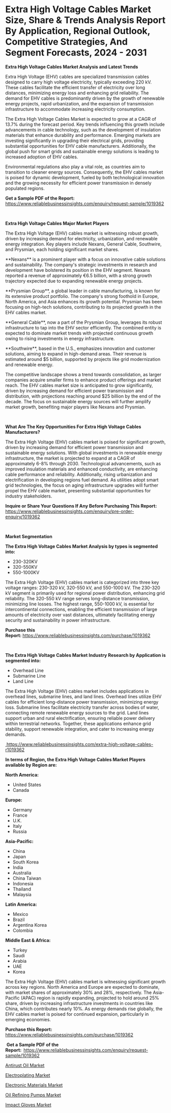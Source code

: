 <p><h1>Extra High Voltage Cables Market Size, Share & Trends Analysis Report By Application, Regional Outlook, Competitive Strategies, And Segment Forecasts, 2024 - 2031</h1></p><p><strong>Extra High Voltage Cables Market Analysis and Latest Trends</strong></p>
<p><p>Extra High Voltage (EHV) cables are specialized transmission cables designed to carry high voltage electricity, typically exceeding 220 kV. These cables facilitate the efficient transfer of electricity over long distances, minimizing energy loss and enhancing grid reliability. The demand for EHV cables is predominantly driven by the growth of renewable energy projects, rapid urbanization, and the expansion of transmission infrastructure to accommodate increasing electricity consumption.</p><p>The Extra High Voltage Cables Market is expected to grow at a CAGR of 13.7% during the forecast period. Key trends influencing this growth include advancements in cable technology, such as the development of insulation materials that enhance durability and performance. Emerging markets are investing significantly in upgrading their electrical grids, providing substantial opportunities for EHV cable manufacturers. Additionally, the global push for smart grids and sustainable energy solutions is leading to increased adoption of EHV cables.</p><p>Environmental regulations also play a vital role, as countries aim to transition to cleaner energy sources. Consequently, the EHV cables market is poised for dynamic development, fueled by both technological innovation and the growing necessity for efficient power transmission in densely populated regions.</p></p>
<p><strong>Get a Sample PDF of the Report:&nbsp;</strong> <a href="https://www.reliablebusinessinsights.com/enquiry/request-sample/1019362">https://www.reliablebusinessinsights.com/enquiry/request-sample/1019362</a></p>
<p>&nbsp;</p>
<p><strong>Extra High Voltage Cables Major Market Players</strong></p>
<p><p>The Extra High Voltage (EHV) cables market is witnessing robust growth, driven by increasing demand for electricity, urbanization, and renewable energy integration. Key players include Nexans, General Cable, Southwire, and Prysmian, each holding significant market shares.</p><p>**Nexans** is a prominent player with a focus on innovative cable solutions and sustainability. The company's strategic investments in research and development have bolstered its position in the EHV segment. Nexans reported a revenue of approximately €6.5 billion, with a strong growth trajectory expected due to expanding renewable energy projects.</p><p>**Prysmian Group**, a global leader in cable manufacturing, is known for its extensive product portfolio. The company's strong foothold in Europe, North America, and Asia enhances its growth potential. Prysmian has been focusing on high-tech solutions, contributing to its projected growth in the EHV cables market.</p><p>**General Cable**, now a part of the Prysmian Group, leverages its robust infrastructure to tap into the EHV sector efficiently. The combined entity is expected to dominate market trends with projected continuous growth owing to rising investments in energy infrastructure.</p><p>**Southwire**, based in the U.S., emphasizes innovation and customer solutions, aiming to expand in high-demand areas. Their revenue is estimated around $5 billion, supported by projects like grid modernization and renewable energy.</p><p>The competitive landscape shows a trend towards consolidation, as larger companies acquire smaller firms to enhance product offerings and market reach. The EHV cables market size is anticipated to grow significantly, driven by increasing demand for efficient power transmission and distribution, with projections reaching around $25 billion by the end of the decade. The focus on sustainable energy sources will further amplify market growth, benefiting major players like Nexans and Prysmian.</p></p>
<p>&nbsp;</p>
<p><strong>What Are The Key Opportunities For Extra High Voltage Cables Manufacturers?</strong></p>
<p><p>The Extra High Voltage (EHV) cables market is poised for significant growth, driven by increasing demand for efficient power transmission and sustainable energy solutions. With global investments in renewable energy infrastructure, the market is projected to expand at a CAGR of approximately 6-8% through 2030. Technological advancements, such as improved insulation materials and enhanced conductivity, are enhancing cable performance and reliability. Additionally, rising urbanization and electrification in developing regions fuel demand. As utilities adopt smart grid technologies, the focus on aging infrastructure upgrades will further propel the EHV cable market, presenting substantial opportunities for industry stakeholders.</p></p>
<p><strong>Inquire or Share Your Questions If Any Before Purchasing This Report:</strong> <a href="https://www.reliablebusinessinsights.com/enquiry/pre-order-enquiry/1019362">https://www.reliablebusinessinsights.com/enquiry/pre-order-enquiry/1019362</a></p>
<p>&nbsp;</p>
<p><strong>Market Segmentation</strong></p>
<p><strong>The Extra High Voltage Cables Market Analysis by types is segmented into:</strong></p>
<p><ul><li>230-320KV</li><li>320-550KV</li><li>550-1000KV</li></ul></p>
<p><p>The Extra High Voltage (EHV) cables market is categorized into three key voltage ranges: 230-320 kV, 320-550 kV, and 550-1000 kV. The 230-320 kV segment is primarily used for regional power distribution, enhancing grid reliability. The 320-550 kV range serves long-distance transmission, minimizing line losses. The highest range, 550-1000 kV, is essential for intercontinental connections, enabling the efficient transmission of large amounts of electricity over vast distances, ultimately facilitating energy security and sustainability in power infrastructure.</p></p>
<p><strong>Purchase this Report:&nbsp;</strong><a href="https://www.reliablebusinessinsights.com/purchase/1019362">https://www.reliablebusinessinsights.com/purchase/1019362</a></p>
<p>&nbsp;</p>
<p><strong>The Extra High Voltage Cables Market Industry Research by Application is segmented into:</strong></p>
<p><ul><li>Overhead Line</li><li>Submarine Line</li><li>Land Line</li></ul></p>
<p><p>The Extra High Voltage (EHV) cables market includes applications in overhead lines, submarine lines, and land lines. Overhead lines utilize EHV cables for efficient long-distance power transmission, minimizing energy loss. Submarine lines facilitate electricity transfer across bodies of water, connecting remote renewable energy sources to the grid. Land lines support urban and rural electrification, ensuring reliable power delivery within terrestrial networks. Together, these applications enhance grid stability, support renewable integration, and cater to increasing energy demands.</p></p>
<p><a href="https://www.reliablebusinessinsights.com/extra-high-voltage-cables-r1019362">&nbsp;https://www.reliablebusinessinsights.com/extra-high-voltage-cables-r1019362</a></p>
<p><strong>In terms of Region, the Extra High Voltage Cables Market Players available by Region are:</strong></p>
<p>
    <p> <strong> North America: </strong>
        <ul>
            <li>United States</li>
            <li>Canada</li>
        </ul>
        </p> 
    <p> <strong> Europe: </strong>
        <ul>
            <li>Germany</li>
            <li>France</li>
            <li>U.K.</li>
            <li>Italy</li>
            <li>Russia</li>
        </ul>
        </p> 
    <p> <strong> Asia-Pacific: </strong>
        <ul>
            <li>China</li>
            <li>Japan</li>
            <li>South Korea</li>
            <li>India</li>
            <li>Australia</li>
            <li>China Taiwan</li>
            <li>Indonesia</li>
            <li>Thailand</li>
            <li>Malaysia</li>
        </ul>
        </p> 
    <p> <strong> Latin America: </strong>
        <ul>
            <li>Mexico</li>
            <li>Brazil</li>
            <li>Argentina Korea</li>
            <li>Colombia</li>
        </ul>
        </p> 
    <p> <strong> Middle East & Africa: </strong>
        <ul>
            <li>Turkey</li>
            <li>Saudi</li>
            <li>Arabia</li>
            <li>UAE</li>
            <li>Korea</li>
        </ul>
    </p>
    </p>
<p><p>The Extra High Voltage (EHV) cables market is witnessing significant growth across key regions. North America and Europe are expected to dominate, with market shares of approximately 30% and 28%, respectively. The Asia-Pacific (APAC) region is rapidly expanding, projected to hold around 25% share, driven by increasing infrastructure investments in countries like China, which contributes nearly 10%. As energy demands rise globally, the EHV cables market is poised for continued expansion, particularly in emerging economies.</p></p>
<p><strong>Purchase this Report: </strong><a href="https://www.reliablebusinessinsights.com/purchase/1019362">https://www.reliablebusinessinsights.com/purchase/1019362</a></p>
<p>&nbsp;<strong>Get a Sample PDF of the Report:&nbsp;&nbsp;</strong><a href="https://www.reliablebusinessinsights.com/enquiry/request-sample/1019362">https://www.reliablebusinessinsights.com/enquiry/request-sample/1019362</a></p>
<p><strong></strong></p>
<p><p><a href="https://www.linkedin.com/pulse/antirust-oil-market-share-size-trends-industry-analysis-5pvnc?trackingId=BggUIs42RD2i1vRNW0Of9Q%3D%3D">Antirust Oil Market</a></p><p><a href="https://issuu.com/reportprime-2/docs/electroplating-market-size-2030.ppt_65482814828d31">Electroplating Market</a></p><p><a href="https://issuu.com/reportprime-2/docs/electronic-materials-market-size-20_b61c58700982f5">Electronic Materials Market</a></p><p><a href="https://medium.com/@esmeraldaezzy1/the-oil-refining-pumps-market-prioritizes-cost-control-and-efficiency-enhancement-d9bf90c4fa2f">Oil Refining Pumps Market</a></p><p><a href="https://www.linkedin.com/pulse/impact-gloves-market-size-segmentation-trends-growth-xjzze?trackingId=3FgLWqAoTrO1Vlgb4goz9w%3D%3D">Impact Gloves Market</a></p></p>